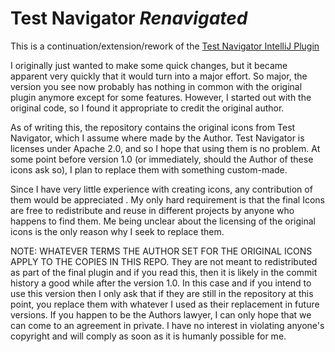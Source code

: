 # Test Navigator *Renavigated*

This is a continuation/extension/rework of the [Test Navigator IntelliJ Plugin](https://github.com/stacherzakp/test-navigator-plugin)

I originally just wanted to make some quick changes, but it became apparent very quickly that it would turn into a
 major effort. So major, the version you see now probably has nothing in common with the original plugin anymore
 except for some features. However, I started out with the original code, so I found it appropriate to credit
 the original author.
   
As of writing this, the repository contains the original icons from Test Navigator, which I assume where made by the
 Author. Test Navigator is licenses under Apache 2.0, and so I hope that using them is no problem. At some point
 before version 1.0 (or immediately, should the Author of these icons ask so), I plan to replace them with something
 custom-made. 

Since I have very little experience with creating icons, any contribution of them would be appreciated
. My only hard requirement is that the final Icons are free to redistribute and reuse in different projects by
 anyone who happens to find them. Me being unclear about the licensing of the original icons is the only reason why I
 seek to replace them.
 
NOTE: WHATEVER TERMS THE AUTHOR SET FOR THE ORIGINAL ICONS APPLY TO THE COPIES IN THIS REPO. They are not meant to
 redistributed as part of the final plugin and if you read this, then it is likely in the commit history a good while
 after the version 1.0. In this case and if you intend to use this version then I only ask that if they are still
 in the repository at this point, you replace them with whatever I used as their replacement in future versions. If you
 happen to be the Authors lawyer, I can only hope that we can come to an agreement in private. I have no interest in
 violating anyone's copyright and will comply as soon as it is humanly possible for me. 
